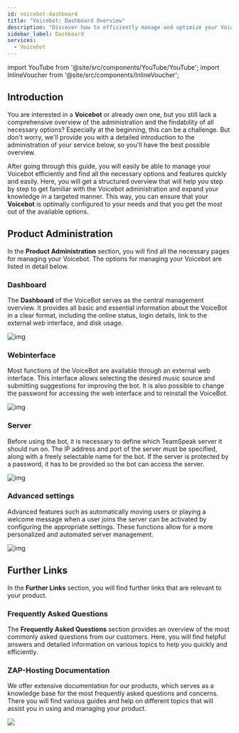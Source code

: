 ```yaml
---
id: voicebot-dashboard
title: "Voicebot: Dashboard Overview"
description: "Discover how to efficiently manage and optimize your Voicebot with a clear overview of all features and options → Learn more now"
sidebar_label: Dashboard
services:
  - Voicebot
---
```


import YouTube from '@site/src/components/YouTube/YouTube';
import InlineVoucher from '@site/src/components/InlineVoucher';

## Introduction

You are interested in a **Voicebot** or already own one, but you still lack a comprehensive overview of the administration and the findability of all necessary options? Especially at the beginning, this can be a challenge. But don't worry, we'll provide you with a detailed introduction to the administration of your service below, so you'll have the best possible overview.

After going through this guide, you will easily be able to manage your Voicebot efficiently and find all the necessary options and features quickly and easily. Here, you will get a structured overview that will help you step by step to get familiar with the Voicebot administration and expand your knowledge in a targeted manner. This way, you can ensure that your **Voicebot** is optimally configured to your needs and that you get the most out of the available options.

<InlineVoucher />



## Product Administration

In the **Product Administration** section, you will find all the necessary pages for managing your Voicebot. The options for managing your Voicebot are listed in detail below. 



### Dashboard

The **Dashboard** of the VoiceBot serves as the central management overview. It provides all basic and essential information about the VoiceBot in a clear format, including the online status, login details, link to the external web interface, and disk usage.

![img](https://screensaver01.zap-hosting.com/index.php/s/YnXaQDPywcoxFPP/preview)



### Webinterface

Most functions of the VoiceBot are available through an external web interface. This interface allows selecting the desired music source and submitting suggestions for improving the bot. It is also possible to change the password for accessing the web interface and to reinstall the VoiceBot.

![img](https://screensaver01.zap-hosting.com/index.php/s/cmKrJ2YpzmZcm2L/preview)

### Server

Before using the bot, it is necessary to define which TeamSpeak server it should run on. The IP address and port of the server must be specified, along with a freely selectable name for the bot. If the server is protected by a password, it has to be provided so the bot can access the server. 

![img](https://screensaver01.zap-hosting.com/index.php/s/sbbRr9f5HexcMsG/preview)

### Advanced settings

Advanced features such as automatically moving users or playing a welcome message when a user joins the server can be activated by configuring the appropriate settings. These functions allow for a more personalized and automated server management.

![img](https://screensaver01.zap-hosting.com/index.php/s/yz94fyZssG53Rjd/preview)


## Further Links
In the **Further Links** section, you will find further links that are relevant to your product. 

### Frequently Asked Questions
The **Frequently Asked Questions** section provides an overview of the most commonly asked questions from our customers. Here, you will find helpful answers and detailed information on various topics to help you quickly and efficiently.

### ZAP-Hosting Documentation
We offer extensive documentation for our products, which serves as a knowledge base for the most frequently asked questions and concerns. There you will find various guides and help on different topics that will assist you in using and managing your product.

![](https://screensaver01.zap-hosting.com/index.php/s/n48ct6aZBrNq7eT/preview)


<InlineVoucher />
